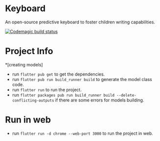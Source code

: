 # Keyboard
An open-source predictive keyboard to foster children writing capabilities.

[![Codemagic build status](https://api.codemagic.io/apps/63347f270c4aeb81fb498a6d/63347f270c4aeb81fb498a6c/status_badge.svg)](https://codemagic.io/apps/63347f270c4aeb81fb498a6d/63347f270c4aeb81fb498a6c/latest_build)

# Project Info #
*[creating models]

- run `flutter pub get` to get the dependencies.
- run `flutter pub run build_runner build` to generate the model class code.
- run `flutter run` to run the project.
- run `flutter packages pub run build_runner build --delete-conflicting-outputs` if there are some errors for models building.

# Run in web
- run `flutter run -d chrome --web-port 3000` to run the project in web.
